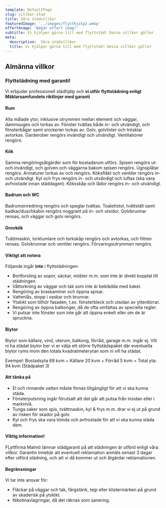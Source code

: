 ```yaml
---
template: DefaultPage
slug: villkor-stad
title: Våra städvillkor
featuredImage: '../images/flytthjalp2.webp'
offertknapp: 'Begär offert idag!'
subtitle: Vi hjälper gärna till med flyttstäd! Dessa villkor gäller
meta:
  description:  Våra städvillkor
  title: Vi hjälper gärna till med flyttstäd! Dessa villkor gäller
---
```

## Almänna villkor

### Flyttstädning med garanti!

Vi erbjuder professionell städhjälp och **vi utför flyttstädning enligt Mäklarsamfundets riktlinjer med garanti**

#### Rum

Alla målade ytor, inklusive utrymmen mellan element och väggar, dammsuges och torkas av.
Fönster tvättas både in- och utvändigt, och fönsterbågar samt snickerier torkas av.
Golv, golvlister och trösklar avtorkas.
Garderober rengörs invändigt och utvändigt.
Ventilationer rengörs.

#### Kök

Samma rengöringsåtgärder som för bostadsrum utförs.
Spisen rengörs ut- och invändigt, och golven och väggarna bakom spisen rengörs.
Ugnsplåtar rengörs.
Armaturer torkas av och rengörs.
Köksfläkt och ventiler rengörs in- och utvändigt.
Kyl och frys rengörs in- och utvändigt och luftas (ska vara avfrostade innan städdagen).
Köksskåp och lådor rengörs in- och utvändigt.

#### Badrum och WC

Badrumsinredning rengörs och speglar tvättas.
Toalettstol, tvättställ samt badkar/duschkabin rengörs noggrant på in- och utsidor.
Golvbrunnar rensas, och väggar och golv rengörs.

#### Grovkök

Tvättmaskin, torktumlare och torkskåp rengörs och avtorkas, och filtren rensas.
Golvbrunnar och ventiler rengörs.
Förvaringsutrymmen rengörs.

#### Viktigt att notera

Följande ingår **inte** i flyttstädningen:

- Bortforsling av sopor, säckar, möbler m.m. som inte är direkt kopplat till städningen.
- Våttorkning av väggar och tak som inte är beklädda med kakel.
- Rengöring av braskaminer och öppna spisar.
- Vattenlås, stopp i vaskar och brunnar.
- Ytskikt som tillhör fasaden, t.ex. fönsterbleck och utsidan av ytterdörrar.
- Rengöring av öppna balkonger, då de ofta omfattas av speciella regler.
- Vi putsar inte fönster som inte går att öppna enkelt eller om de är spruckna.

#### Biytor

Biytor som källare, vind, uterum, balkong, förråd, garage m.m. ingår ej. Vill ni ha städat biytor ber vi er välja ett större flyttstädspaket där eventuella biytor ryms inom den totala kvadratmeterytan som ni vill ha städat.

Exempel: Bostadsyta 69 kvm + Källare 20 kvm + Förråd 5 kvm = Total yta: 94 kvm (Städpaket 3)

#### Att tänka på

- El och rinnande vatten måste finnas tillgängligt för att vi ska kunna städa.
- Fönsterputsning ingår förutsatt att det går att putsa från insidan eller i marknivå.
- Tunga saker som spis, tvättmaskin, kyl & frys m.m. drar vi ej ut på grund av risken för skador på golv.
- Kyl och frys ska vara tömda och avfrostade för att vi ska kunna städa dem.

#### Viktig information!

FLyttfirma Malmö lämnar städgaranti på att städningen är utförd enligt våra villkor. Garantin innebär att eventuell reklamation anmäls senast 3 dagar efter utförd städning, och att vi då kommer ut och åtgärdar reklamationen.

#### Begränsningar

Vi tar inte ansvar för:

- Fläckar på väggar och tak, färgstänk, tejp eller klistermärken på grund av skaderisk på ytskikt.
- Nikotinavlagringar, då det räknas som sanering.